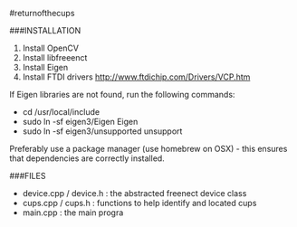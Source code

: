 #returnofthecups

###INSTALLATION

1. Install OpenCV
2. Install libfreeenct
3. Install Eigen
4. Install FTDI drivers http://www.ftdichip.com/Drivers/VCP.htm

If Eigen libraries are not found, run the following commands:

* cd /usr/local/include
* sudo ln -sf eigen3/Eigen Eigen
* sudo ln -sf eigen3/unsupported unsupport

Preferably use a package manager (use homebrew on OSX) - this ensures that dependencies
are correctly installed.

###FILES

* device.cpp / device.h : the abstracted freenect device class
* cups.cpp / cups.h : functions to help identify and located cups
* main.cpp : the main progra